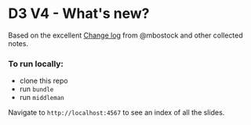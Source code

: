 # D3 V4 - What's new?

Based on the excellent [Change log](https://github.com/d3/d3/blob/master/CHANGES.md#table-of-contents) 
from @mbostock and other collected notes.

### To run locally:

- clone this repo
- run `bundle`
- run `middleman`

Navigate to `http://localhost:4567` to see an index of all the slides.